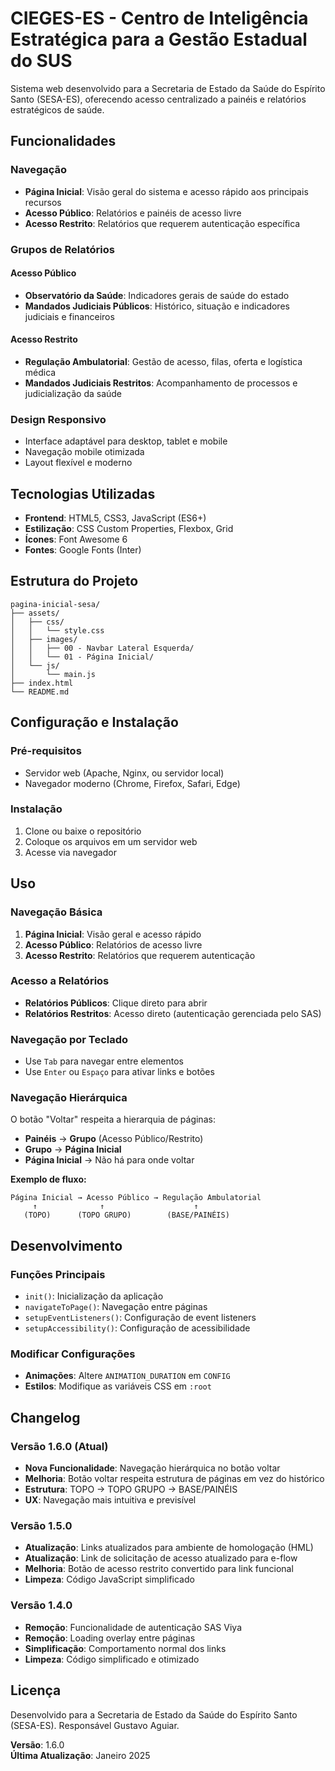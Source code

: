 # CIEGES-ES - Centro de Inteligência Estratégica para a Gestão Estadual do SUS

Sistema web desenvolvido para a Secretaria de Estado da Saúde do Espírito Santo (SESA-ES), oferecendo acesso centralizado a painéis e relatórios estratégicos de saúde.

## Funcionalidades

### Navegação
- **Página Inicial**: Visão geral do sistema e acesso rápido aos principais recursos
- **Acesso Público**: Relatórios e painéis de acesso livre
- **Acesso Restrito**: Relatórios que requerem autenticação específica

### Grupos de Relatórios

#### Acesso Público
- **Observatório da Saúde**: Indicadores gerais de saúde do estado
- **Mandados Judiciais Públicos**: Histórico, situação e indicadores judiciais e financeiros

#### Acesso Restrito
- **Regulação Ambulatorial**: Gestão de acesso, filas, oferta e logística médica
- **Mandados Judiciais Restritos**: Acompanhamento de processos e judicialização da saúde

### Design Responsivo
- Interface adaptável para desktop, tablet e mobile
- Navegação mobile otimizada
- Layout flexível e moderno

## Tecnologias Utilizadas

- **Frontend**: HTML5, CSS3, JavaScript (ES6+)
- **Estilização**: CSS Custom Properties, Flexbox, Grid
- **Ícones**: Font Awesome 6
- **Fontes**: Google Fonts (Inter)

## Estrutura do Projeto

```
pagina-inicial-sesa/
├── assets/
│   ├── css/
│   │   └── style.css
│   ├── images/
│   │   ├── 00 - Navbar Lateral Esquerda/
│   │   └── 01 - Página Inicial/
│   └── js/
│       └── main.js
├── index.html
└── README.md
```

## Configuração e Instalação

### Pré-requisitos
- Servidor web (Apache, Nginx, ou servidor local)
- Navegador moderno (Chrome, Firefox, Safari, Edge)

### Instalação
1. Clone ou baixe o repositório
2. Coloque os arquivos em um servidor web
3. Acesse via navegador

## Uso

### Navegação Básica
1. **Página Inicial**: Visão geral e acesso rápido
2. **Acesso Público**: Relatórios de acesso livre
3. **Acesso Restrito**: Relatórios que requerem autenticação

### Acesso a Relatórios
- **Relatórios Públicos**: Clique direto para abrir
- **Relatórios Restritos**: Acesso direto (autenticação gerenciada pelo SAS)

### Navegação por Teclado
- Use `Tab` para navegar entre elementos
- Use `Enter` ou `Espaço` para ativar links e botões

### Navegação Hierárquica
O botão "Voltar" respeita a hierarquia de páginas:
- **Painéis** → **Grupo** (Acesso Público/Restrito)
- **Grupo** → **Página Inicial**
- **Página Inicial** → Não há para onde voltar

**Exemplo de fluxo:**
```
Página Inicial → Acesso Público → Regulação Ambulatorial
     ↑              ↑                    ↑
   (TOPO)      (TOPO GRUPO)        (BASE/PAINÉIS)
```

## Desenvolvimento

### Funções Principais
- `init()`: Inicialização da aplicação
- `navigateToPage()`: Navegação entre páginas
- `setupEventListeners()`: Configuração de event listeners
- `setupAccessibility()`: Configuração de acessibilidade

### Modificar Configurações
- **Animações**: Altere `ANIMATION_DURATION` em `CONFIG`
- **Estilos**: Modifique as variáveis CSS em `:root`

## Changelog

### Versão 1.6.0 (Atual)
- **Nova Funcionalidade**: Navegação hierárquica no botão voltar
- **Melhoria**: Botão voltar respeita estrutura de páginas em vez do histórico
- **Estrutura**: TOPO → TOPO GRUPO → BASE/PAINÉIS
- **UX**: Navegação mais intuitiva e previsível

### Versão 1.5.0
- **Atualização**: Links atualizados para ambiente de homologação (HML)
- **Atualização**: Link de solicitação de acesso atualizado para e-flow
- **Melhoria**: Botão de acesso restrito convertido para link funcional
- **Limpeza**: Código JavaScript simplificado

### Versão 1.4.0
- **Remoção**: Funcionalidade de autenticação SAS Viya
- **Remoção**: Loading overlay entre páginas
- **Simplificação**: Comportamento normal dos links
- **Limpeza**: Código simplificado e otimizado

## Licença

Desenvolvido para a Secretaria de Estado da Saúde do Espírito Santo (SESA-ES).
Responsável Gustavo Aguiar.

**Versão**: 1.6.0  
**Última Atualização**: Janeiro 2025
